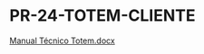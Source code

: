 # PR-24-TOTEM-CLIENTE
[Manual Técnico Totem.docx](https://github.com/user-attachments/files/15789251/Manual.Tecnico.Totem.docx)
